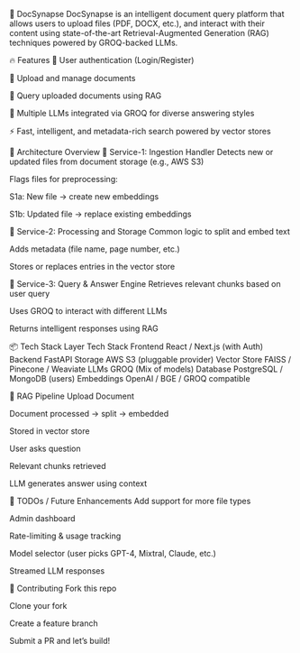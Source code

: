 
📄 DocSynapse
DocSynapse is an intelligent document query platform that allows users to upload files (PDF, DOCX, etc.), and interact with their content using state-of-the-art Retrieval-Augmented Generation (RAG) techniques powered by GROQ-backed LLMs.

🔥 Features
🔐 User authentication (Login/Register)

📁 Upload and manage documents

🧠 Query uploaded documents using RAG

🤖 Multiple LLMs integrated via GROQ for diverse answering styles

⚡ Fast, intelligent, and metadata-rich search powered by vector stores

🧱 Architecture Overview
🧩 Service-1: Ingestion Handler
Detects new or updated files from document storage (e.g., AWS S3)

Flags files for preprocessing:

S1a: New file → create new embeddings

S1b: Updated file → replace existing embeddings

🔎 Service-2: Processing and Storage
Common logic to split and embed text

Adds metadata (file name, page number, etc.)

Stores or replaces entries in the vector store

🤝 Service-3: Query & Answer Engine
Retrieves relevant chunks based on user query

Uses GROQ to interact with different LLMs

Returns intelligent responses using RAG

📦 Tech Stack
Layer	Tech Stack
Frontend	React / Next.js (with Auth)
Backend	FastAPI
Storage	AWS S3 (pluggable provider)
Vector Store	FAISS / Pinecone / Weaviate
LLMs	GROQ (Mix of models)
Database	PostgreSQL / MongoDB (users)
Embeddings	OpenAI / BGE / GROQ compatible

🧠 RAG Pipeline
Upload Document

Document processed → split → embedded

Stored in vector store

User asks question

Relevant chunks retrieved

LLM generates answer using context

🧪 TODOs / Future Enhancements
 Add support for more file types

 Admin dashboard

 Rate-limiting & usage tracking

 Model selector (user picks GPT-4, Mixtral, Claude, etc.)

 Streamed LLM responses

🤝 Contributing
Fork this repo

Clone your fork

Create a feature branch

Submit a PR and let’s build!
